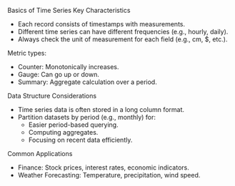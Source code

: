 Basics of Time Series
 Key Characteristics
* Each record consists of timestamps with measurements.
* Different time series can have different frequencies (e.g., hourly, daily).
* Always check the unit of measurement for each field (e.g., cm, \$, etc.).

Metric types:
  * Counter: Monotonically increases.
  * Gauge: Can go up or down.
  * Summary: Aggregate calculation over a period.

 Data Structure Considerations
* Time series data is often stored in a long column format.
* Partition datasets by period (e.g., monthly) for:
	- Easier period-based querying.
	- Computing aggregates.
	- Focusing on recent data efficiently.

Common Applications
* Finance: Stock prices, interest rates, economic indicators.
* Weather Forecasting: Temperature, precipitation, wind speed.